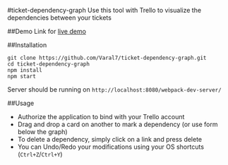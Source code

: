 #ticket-dependency-graph
Use this tool with Trello to visualize the dependencies between your tickets

##Demo
Link for [live demo](https://varal7.github.io/ticket-dependency-graph/)

##Installation
```
git clone https://github.com/Varal7/ticket-dependency-graph.git
cd ticket-dependency-graph
npm install
npm start
```
Server should be running on `http://localhost:8080/webpack-dev-server/`

##Usage
* Authorize the application to bind with your Trello account
* Drag and drop a card on another to mark a dependency (or use form below the graph)
* To delete a dependency, simply click on a link and press delete
* You can Undo/Redo your modifications using your OS shortcuts (`Ctrl+Z`/`Ctrl+Y`)
